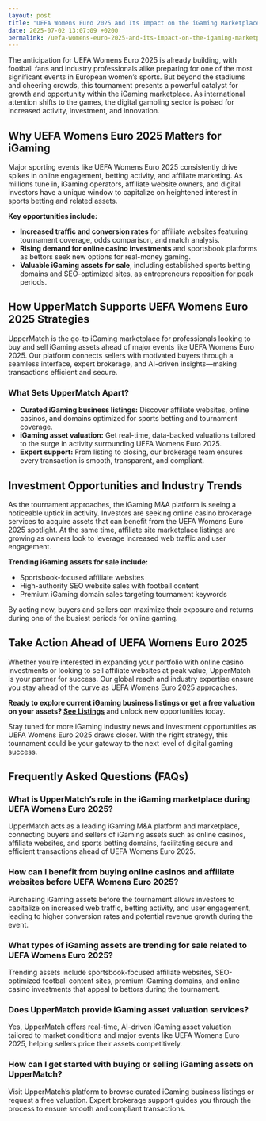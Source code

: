 ```yaml
---
layout: post
title: "UEFA Womens Euro 2025 and Its Impact on the iGaming Marketplace"
date: 2025-07-02 13:07:09 +0200
permalink: /uefa-womens-euro-2025-and-its-impact-on-the-igaming-marketplace/
---
```

The anticipation for UEFA Womens Euro 2025 is already building, with football fans and industry professionals alike preparing for one of the most significant events in European women’s sports. But beyond the stadiums and cheering crowds, this tournament presents a powerful catalyst for growth and opportunity within the iGaming marketplace. As international attention shifts to the games, the digital gambling sector is poised for increased activity, investment, and innovation.

## Why UEFA Womens Euro 2025 Matters for iGaming

Major sporting events like UEFA Womens Euro 2025 consistently drive spikes in online engagement, betting activity, and affiliate marketing. As millions tune in, iGaming operators, affiliate website owners, and digital investors have a unique window to capitalize on heightened interest in sports betting and related assets.

**Key opportunities include:**
- **Increased traffic and conversion rates** for affiliate websites featuring tournament coverage, odds comparison, and match analysis.
- **Rising demand for online casino investments** and sportsbook platforms as bettors seek new options for real-money gaming.
- **Valuable iGaming assets for sale**, including established sports betting domains and SEO-optimized sites, as entrepreneurs reposition for peak periods.

## How UpperMatch Supports UEFA Womens Euro 2025 Strategies

UpperMatch is the go-to iGaming marketplace for professionals looking to buy and sell iGaming assets ahead of major events like UEFA Womens Euro 2025. Our platform connects sellers with motivated buyers through a seamless interface, expert brokerage, and AI-driven insights—making transactions efficient and secure.

### What Sets UpperMatch Apart?

- **Curated iGaming business listings:** Discover affiliate websites, online casinos, and domains optimized for sports betting and tournament coverage.
- **iGaming asset valuation:** Get real-time, data-backed valuations tailored to the surge in activity surrounding UEFA Womens Euro 2025.
- **Expert support:** From listing to closing, our brokerage team ensures every transaction is smooth, transparent, and compliant.

## Investment Opportunities and Industry Trends

As the tournament approaches, the iGaming M&A platform is seeing a noticeable uptick in activity. Investors are seeking online casino brokerage services to acquire assets that can benefit from the UEFA Womens Euro 2025 spotlight. At the same time, affiliate site marketplace listings are growing as owners look to leverage increased web traffic and user engagement.

**Trending iGaming assets for sale include:**
- Sportsbook-focused affiliate websites
- High-authority SEO website sales with football content
- Premium iGaming domain sales targeting tournament keywords

By acting now, buyers and sellers can maximize their exposure and returns during one of the busiest periods for online gaming.

## Take Action Ahead of UEFA Womens Euro 2025

Whether you’re interested in expanding your portfolio with online casino investments or looking to sell affiliate websites at peak value, UpperMatch is your partner for success. Our global reach and industry expertise ensure you stay ahead of the curve as UEFA Womens Euro 2025 approaches.

**Ready to explore current iGaming business listings or get a free valuation on your assets? [See Listings](https://www.uppermatch.com)** and unlock new opportunities today.

Stay tuned for more iGaming industry news and investment opportunities as UEFA Womens Euro 2025 draws closer. With the right strategy, this tournament could be your gateway to the next level of digital gaming success.

## Frequently Asked Questions (FAQs)

### What is UpperMatch’s role in the iGaming marketplace during UEFA Womens Euro 2025?  
UpperMatch acts as a leading iGaming M&A platform and marketplace, connecting buyers and sellers of iGaming assets such as online casinos, affiliate websites, and sports betting domains, facilitating secure and efficient transactions ahead of UEFA Womens Euro 2025.

### How can I benefit from buying online casinos and affiliate websites before UEFA Womens Euro 2025?  
Purchasing iGaming assets before the tournament allows investors to capitalize on increased web traffic, betting activity, and user engagement, leading to higher conversion rates and potential revenue growth during the event.

### What types of iGaming assets are trending for sale related to UEFA Womens Euro 2025?  
Trending assets include sportsbook-focused affiliate websites, SEO-optimized football content sites, premium iGaming domains, and online casino investments that appeal to bettors during the tournament.

### Does UpperMatch provide iGaming asset valuation services?  
Yes, UpperMatch offers real-time, AI-driven iGaming asset valuation tailored to market conditions and major events like UEFA Womens Euro 2025, helping sellers price their assets competitively.

### How can I get started with buying or selling iGaming assets on UpperMatch?  
Visit UpperMatch’s platform to browse curated iGaming business listings or request a free valuation. Expert brokerage support guides you through the process to ensure smooth and compliant transactions.

<script type="application/ld+json">
{
  "@context": "https://schema.org",
  "@type": "BlogPosting",
  "headline": "UEFA Womens Euro 2025 and Its Impact on the iGaming Marketplace",
  "description": "Explore how UEFA Womens Euro 2025 drives growth and investment opportunities in the iGaming marketplace, with insights from UpperMatch – a leading iGaming M&A platform.",
  "image": "https://www.uppermatch.com/images/blog/uefa-womens-euro-2025-impact.jpg",
  "author": {
    "@type": "Person",
    "name": "UpperMatch"
  },
  "publisher": {
    "@type": "Person",
    "name": "UpperMatch"
  },
  "datePublished": "2024-06-01",
  "dateModified": "2024-06-01",
  "mainEntityOfPage": {
    "@type": "WebPage",
    "@id": "https://www.uppermatch.com/blog/uefa-womens-euro-2025-impact"
  }
}
</script>

<script type="application/ld+json">
{
  "@context": "https://schema.org",
  "@type": "FAQPage",
  "mainEntity": [
    {
      "@type": "Question",
      "name": "What is UpperMatch’s role in the iGaming marketplace during UEFA Womens Euro 2025?",
      "acceptedAnswer": {
        "@type": "Answer",
        "text": "UpperMatch acts as a leading iGaming M&A platform and marketplace, connecting buyers and sellers of iGaming assets such as online casinos, affiliate websites, and sports betting domains, facilitating secure and efficient transactions ahead of UEFA Womens Euro 2025."
      }
    },
    {
      "@type": "Question",
      "name": "How can I benefit from buying online casinos and affiliate websites before UEFA Womens Euro 2025?",
      "acceptedAnswer": {
        "@type": "Answer",
        "text": "Purchasing iGaming assets before the tournament allows investors to capitalize on increased web traffic, betting activity, and user engagement, leading to higher conversion rates and potential revenue growth during the event."
      }
    },
    {
      "@type": "Question",
      "name": "What types of iGaming assets are trending for sale related to UEFA Womens Euro 2025?",
      "acceptedAnswer": {
        "@type": "Answer",
        "text": "Trending assets include sportsbook-focused affiliate websites, SEO-optimized football content sites, premium iGaming domains, and online casino investments that appeal to bettors during the tournament."
      }
    },
    {
      "@type": "Question",
      "name": "Does UpperMatch provide iGaming asset valuation services?",
      "acceptedAnswer": {
        "@type": "Answer",
        "text": "Yes, UpperMatch offers real-time, AI-driven iGaming asset valuation tailored to market conditions and major events like UEFA Womens Euro 2025, helping sellers price their assets competitively."
      }
    },
    {
      "@type": "Question",
      "name": "How can I get started with buying or selling iGaming assets on UpperMatch?",
      "acceptedAnswer": {
        "@type": "Answer",
        "text": "Visit UpperMatch’s platform to browse curated iGaming business listings or request a free valuation. Expert brokerage support guides you through the process to ensure smooth and compliant transactions."
      }
    }
  ]
}
</script>